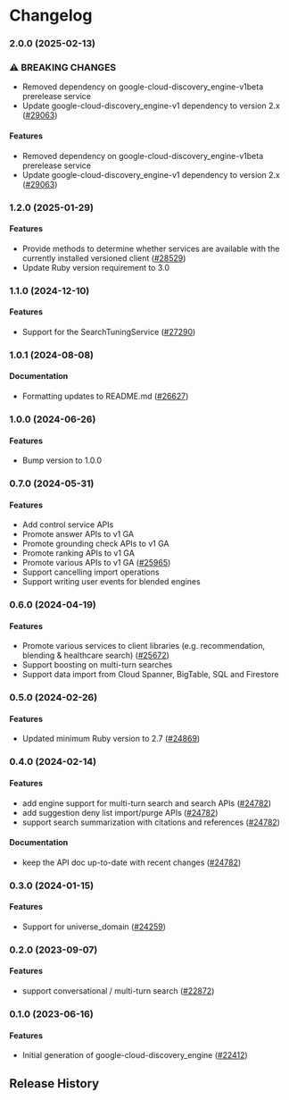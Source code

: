 # Changelog

### 2.0.0 (2025-02-13)

### ⚠ BREAKING CHANGES

* Removed dependency on google-cloud-discovery_engine-v1beta prerelease service
* Update google-cloud-discovery_engine-v1 dependency to version 2.x ([#29063](https://github.com/googleapis/google-cloud-ruby/issues/29063))

#### Features

* Removed dependency on google-cloud-discovery_engine-v1beta prerelease service 
* Update google-cloud-discovery_engine-v1 dependency to version 2.x ([#29063](https://github.com/googleapis/google-cloud-ruby/issues/29063)) 

### 1.2.0 (2025-01-29)

#### Features

* Provide methods to determine whether services are available with the currently installed versioned client ([#28529](https://github.com/googleapis/google-cloud-ruby/issues/28529)) 
* Update Ruby version requirement to 3.0 

### 1.1.0 (2024-12-10)

#### Features

* Support for the SearchTuningService ([#27290](https://github.com/googleapis/google-cloud-ruby/issues/27290)) 

### 1.0.1 (2024-08-08)

#### Documentation

* Formatting updates to README.md ([#26627](https://github.com/googleapis/google-cloud-ruby/issues/26627)) 

### 1.0.0 (2024-06-26)

#### Features

* Bump version to 1.0.0 

### 0.7.0 (2024-05-31)

#### Features

* Add control service APIs 
* Promote answer APIs to v1 GA 
* Promote grounding check APIs to v1 GA 
* Promote ranking APIs to v1 GA 
* Promote various APIs to v1 GA ([#25965](https://github.com/googleapis/google-cloud-ruby/issues/25965)) 
* Support cancelling import operations 
* Support writing user events for blended engines 

### 0.6.0 (2024-04-19)

#### Features

* Promote various services to client libraries (e.g. recommendation, blending & healthcare search) ([#25672](https://github.com/googleapis/google-cloud-ruby/issues/25672)) 
* Support boosting on multi-turn searches 
* Support data import from Cloud Spanner, BigTable, SQL and Firestore 

### 0.5.0 (2024-02-26)

#### Features

* Updated minimum Ruby version to 2.7 ([#24869](https://github.com/googleapis/google-cloud-ruby/issues/24869)) 

### 0.4.0 (2024-02-14)

#### Features

* add engine support for multi-turn search and search APIs ([#24782](https://github.com/googleapis/google-cloud-ruby/issues/24782)) 
* add suggestion deny list import/purge APIs ([#24782](https://github.com/googleapis/google-cloud-ruby/issues/24782)) 
* support search summarization with citations and references ([#24782](https://github.com/googleapis/google-cloud-ruby/issues/24782)) 
#### Documentation

* keep the API doc up-to-date with recent changes ([#24782](https://github.com/googleapis/google-cloud-ruby/issues/24782)) 

### 0.3.0 (2024-01-15)

#### Features

* Support for universe_domain ([#24259](https://github.com/googleapis/google-cloud-ruby/issues/24259)) 

### 0.2.0 (2023-09-07)

#### Features

* support conversational / multi-turn search ([#22872](https://github.com/googleapis/google-cloud-ruby/issues/22872)) 

### 0.1.0 (2023-06-16)

#### Features

* Initial generation of google-cloud-discovery_engine ([#22412](https://github.com/googleapis/google-cloud-ruby/issues/22412)) 

## Release History
